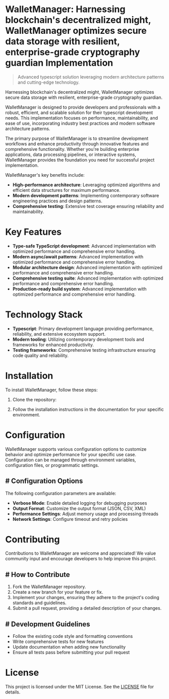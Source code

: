 <!-- fallback_WalletManager_20251019211659_13196 -->

# WalletManager: Harnessing blockchain's decentralized might, WalletManager optimizes secure data storage with resilient, enterprise-grade cryptography guardian Implementation
> Advanced typescript solution leveraging modern architecture patterns and cutting-edge technology.

Harnessing blockchain's decentralized might, WalletManager optimizes secure data storage with resilient, enterprise-grade cryptography guardian.

WalletManager is designed to provide developers and professionals with a robust, efficient, and scalable solution for their typescript development needs. This implementation focuses on performance, maintainability, and ease of use, incorporating industry best practices and modern software architecture patterns.

The primary purpose of WalletManager is to streamline development workflows and enhance productivity through innovative features and comprehensive functionality. Whether you're building enterprise applications, data processing pipelines, or interactive systems, WalletManager provides the foundation you need for successful project implementation.

WalletManager's key benefits include:

* **High-performance architecture**: Leveraging optimized algorithms and efficient data structures for maximum performance.
* **Modern development patterns**: Implementing contemporary software engineering practices and design patterns.
* **Comprehensive testing**: Extensive test coverage ensuring reliability and maintainability.

# Key Features

* **Type-safe TypeScript development**: Advanced implementation with optimized performance and comprehensive error handling.
* **Modern async/await patterns**: Advanced implementation with optimized performance and comprehensive error handling.
* **Modular architecture design**: Advanced implementation with optimized performance and comprehensive error handling.
* **Comprehensive testing suite**: Advanced implementation with optimized performance and comprehensive error handling.
* **Production-ready build system**: Advanced implementation with optimized performance and comprehensive error handling.

# Technology Stack

* **Typescript**: Primary development language providing performance, reliability, and extensive ecosystem support.
* **Modern tooling**: Utilizing contemporary development tools and frameworks for enhanced productivity.
* **Testing frameworks**: Comprehensive testing infrastructure ensuring code quality and reliability.

# Installation

To install WalletManager, follow these steps:

1. Clone the repository:


2. Follow the installation instructions in the documentation for your specific environment.

# Configuration

WalletManager supports various configuration options to customize behavior and optimize performance for your specific use case. Configuration can be managed through environment variables, configuration files, or programmatic settings.

## # Configuration Options

The following configuration parameters are available:

* **Verbose Mode**: Enable detailed logging for debugging purposes
* **Output Format**: Customize the output format (JSON, CSV, XML)
* **Performance Settings**: Adjust memory usage and processing threads
* **Network Settings**: Configure timeout and retry policies

# Contributing

Contributions to WalletManager are welcome and appreciated! We value community input and encourage developers to help improve this project.

## # How to Contribute

1. Fork the WalletManager repository.
2. Create a new branch for your feature or fix.
3. Implement your changes, ensuring they adhere to the project's coding standards and guidelines.
4. Submit a pull request, providing a detailed description of your changes.

## # Development Guidelines

* Follow the existing code style and formatting conventions
* Write comprehensive tests for new features
* Update documentation when adding new functionality
* Ensure all tests pass before submitting your pull request

# License

This project is licensed under the MIT License. See the [LICENSE](https://github.com/xxxPOUPOUxxx/WalletManager/blob/main/LICENSE) file for details.
